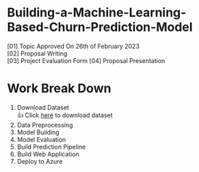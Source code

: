 # Building-a-Machine-Learning-Based-Churn-Prediction-Model
[01] Topic Approved On 26th of February 2023 <br>
[02] Proposal Writing <br>
[03] Project Evaluation Form 
[04] Proposal Presentation 

# Work Break Down

01. Download Dataset <br>
 👍 Click [here](https://drive.google.com/drive/folders/1EH69Volc3o5Uuc7tO6fQk5SJQtIOTXEF?usp=sharing) to download dataset
3. Data Preprocessing
4. Model Building
5. Model Evaluation
6. Build Prediction Pipeline
7. Build Web Application
8. Deploy to Azure
